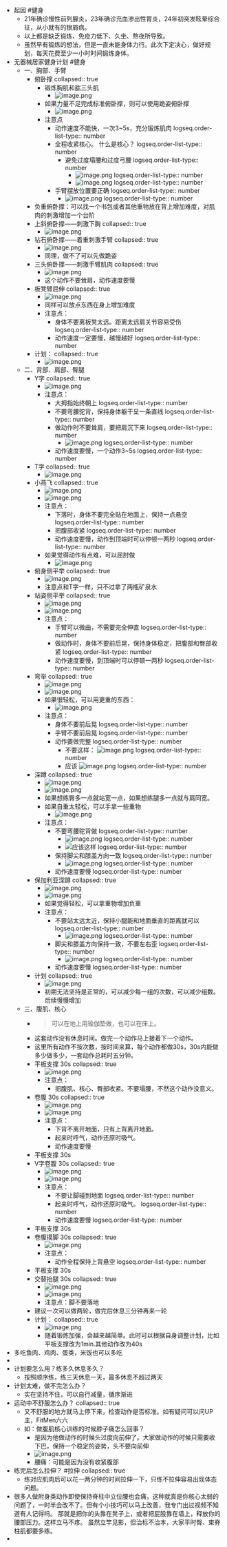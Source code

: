 - 起因 #健身
	- 21年确诊慢性前列腺炎，23年确诊充血渗出性胃炎，24年初突发眩晕综合征，从小就有的银屑病。
	- 以上都是缺乏锻炼、免疫力低下、久坐、熬夜所导致。
	- 虽然早有锻炼的想法，但是一直未能身体力行。此次下定决心，做好规划，每天花费至少一小时时间锻炼身体。
- 无器械居家健身计划 #健身
	- 一、胸部、手臂
		- 俯卧撑
		  collapsed:: true
			- 锻炼胸肌和肱三头肌
				- ![image.png](../assets/image_1709529544691_0.png)
			- 如果力量不足完成标准俯卧撑，则可以使用跪姿俯卧撑
				- ![image.png](../assets/image_1709529586214_0.png)
			- 注意点
				- 动作速度不能快，一次3~5s，充分锻炼肌肉
				  logseq.order-list-type:: number
				- 全程收紧核心。 什么是核心？
				  logseq.order-list-type:: number
					- 避免过度塌腰和过度弓腰
					  logseq.order-list-type:: number
						- ![image.png](../assets/image_1709529685321_0.png)
						  logseq.order-list-type:: number
						- ![image.png](../assets/image_1709529711607_0.png)
						  logseq.order-list-type:: number
				- 手臂摆放位置要正确
				  logseq.order-list-type:: number
					- ![image.png](../assets/image_1709529759170_0.png)
					  logseq.order-list-type:: number
		- 负重俯卧撑：可以找一个书包或者其他重物放在背上增加难度，对肌肉的刺激增加一个台阶
		- 上斜俯卧撑——刺激下胸
		  collapsed:: true
			- ![image.png](../assets/image_1709529849404_0.png)
		- 钻石俯卧撑——着重刺激手臂
		  collapsed:: true
			- ![image.png](../assets/image_1709529894560_0.png)
			- 同理，做不了可以先做跪姿
		- 三头俯卧撑——刺激手臂肌肉
		  collapsed:: true
			- ![image.png](../assets/image_1709529932875_0.png)
			- 这个动作不要耸肩，动作速度要慢
		- 板凳臂屈伸
		  collapsed:: true
			- ![image.png](../assets/image_1709529977921_0.png)
			- 同样可以放点东西在身上增加难度
			- 注意点：
				- 身体不要离板凳太远。距离太远肩关节容易受伤
				  logseq.order-list-type:: number
				- 动作速度一定要慢，越慢越好
				  logseq.order-list-type:: number
		- 计划：
		  collapsed:: true
			- ![image.png](../assets/image_1709530069496_0.png)
	- 二、背部、肩部、臀腿
		- Y字
		  collapsed:: true
			- ![image.png](../assets/image_1709558875466_0.png)
			- 注意点：
				- 大拇指始终朝上
				  logseq.order-list-type:: number
				- 不要弯腰驼背，保持身体躯干呈一条直线
				  logseq.order-list-type:: number
				- 做动作时不要耸肩，要把肩沉下来
				  logseq.order-list-type:: number
					- ![image.png](../assets/image_1709559092488_0.png)
					  logseq.order-list-type:: number
				- 动作速度要慢，一个动作3~5s
				  logseq.order-list-type:: number
		- T字
		  collapsed:: true
			- ![image.png](../assets/image_1709559149170_0.png)
		- 小燕飞
		  collapsed:: true
			- ![image.png](../assets/image_1709559186510_0.png)
			- ![image.png](../assets/image_1709559220515_0.png)
			- 注意点：
				- 下落时，身体不要完全贴在地面上，保持一点悬空
				  logseq.order-list-type:: number
				- 把腹部收紧
				  logseq.order-list-type:: number
				- 动作速度要慢，动作到顶端时可以停顿一两秒
				  logseq.order-list-type:: number
			- 如果觉得动作有点难，可以屈肘做
				- ![image.png](../assets/image_1709559310208_0.png)
		- 俯身侧平举
		  collapsed:: true
			- ![image.png](../assets/image_1709559337928_0.png)
			- 注意点和T字一样，只不过拿了两瓶矿泉水
		- 站姿侧平举
		  collapsed:: true
			- ![image.png](../assets/image_1709559384878_0.png)
			- ![image.png](../assets/image_1709559405700_0.png)
			- 注意点：
				- 手臂可以微曲，不需要完全伸直
				  logseq.order-list-type:: number
				- 做动作时，身体不要前后晃，保持身体稳定，把腹部和臀部收紧
				  logseq.order-list-type:: number
				- 动作速度要慢，到顶端时可以停顿一两秒
				  logseq.order-list-type:: number
		- 弯举
		  collapsed:: true
			- ![image.png](../assets/image_1709559528378_0.png)
			- ![image.png](../assets/image_1709559544176_0.png)
			- 如果很轻松，可以用更重的东西：
				- ![image.png](../assets/image_1709559571007_0.png)
			- 注意点：
				- 身体不要前后晃
				  logseq.order-list-type:: number
				- 手臂不要前后晃
				  logseq.order-list-type:: number
				- 动作要做完整
				  logseq.order-list-type:: number
					- 不要这样： ![image.png](../assets/image_1709559630815_0.png)
					  logseq.order-list-type:: number
					- 应该 ![image.png](../assets/image_1709559648754_0.png)
					  logseq.order-list-type:: number
		- 深蹲
		  collapsed:: true
			- ![image.png](../assets/image_1709559678339_0.png)
			- ![image.png](../assets/image_1709559693069_0.png)
			- 如果想练臀多一点就站宽一点，如果想练腿多一点就与肩同宽。
			- 如果自重太轻松，可以手拿一些重物
				- ![image.png](../assets/image_1709559759037_0.png)
			- 注意点：
				- 不要弯腰驼背做
				  logseq.order-list-type:: number
					- ![image.png](../assets/image_1709559781749_0.png)
					  logseq.order-list-type:: number
					- ![应该这样](../assets/image_1709559815354_0.png)
					  logseq.order-list-type:: number
				- 保持脚尖和膝盖方向一致
				  logseq.order-list-type:: number
					- ![image.png](../assets/image_1709559921273_0.png)
					  logseq.order-list-type:: number
				- 动作速度要慢
				  logseq.order-list-type:: number
		- 保加利亚深蹲
		  collapsed:: true
			- ![image.png](../assets/image_1709559985684_0.png)
			- ![image.png](../assets/image_1709559996481_0.png)
			- 如果觉得轻松，可以拿重物增加负重
			- 注意点：
				- 不要站太远太近，保持小腿能和地面垂直的距离就可以
				  logseq.order-list-type:: number
					- ![image.png](../assets/image_1709560045968_0.png)
					  logseq.order-list-type:: number
				- 脚尖和膝盖方向保持一致，不要左右歪
				  logseq.order-list-type:: number
					- ![image.png](../assets/image_1709560074940_0.png)
					  logseq.order-list-type:: number
				- 动作速度要慢
				  logseq.order-list-type:: number
		- 计划
		  collapsed:: true
			- ![image.png](../assets/image_1709560097470_0.png)
			- 初期无法坚持是正常的，可以减少每一组的次数，可以减少组数。后续慢慢增加
	- 三、腹肌、核心
		- > 可以在地上用瑜伽垫做，也可以在床上。
		- 这套动作没有休息时间。做完一个动作马上接着下一个动作。
		- 这里所有动作不按次数，按时间来算，每个动作都做30s，30s内能做多少做多少，一套动作总耗时五分钟。
		- 平板支撑 30s
		  collapsed:: true
			- ![image.png](../assets/image_1709560357768_0.png)
			- 注意点：
				- 把腹肌、核心、臀部收紧。不要塌腰，不然这个动作没意义。
		- 卷腹        30s
		  collapsed:: true
			- ![image.png](../assets/image_1709560403806_0.png)
			- ![image.png](../assets/image_1709560413582_0.png)
			- 注意点：
				- 下背不离开地面，只有上背离开地面。
				- 起来时呼气，动作还原时吸气。
				- 动作速度要慢
		- 平板支撑 30s
		- V字卷腹  30s
		  collapsed:: true
			- ![image.png](../assets/image_1709560546920_0.png)
			- ![image.png](../assets/image_1709560557304_0.png)
			- 注意点：
				- 不要让脚碰到地面
				  logseq.order-list-type:: number
				- 起来时呼气，动作还原时吸气。
				  logseq.order-list-type:: number
				- 动作速度要慢
				  logseq.order-list-type:: number
		- 平板支撑 30s
		- 卷腹摸脚 30s
		  collapsed:: true
			- ![image.png](../assets/image_1709560693317_0.png)
			- 注意点：
				- 动作全程保持上背悬空
				  logseq.order-list-type:: number
		- 平板支撑 30s
		- 交替抬腿 30s
		  collapsed:: true
			- ![image.png](../assets/image_1709560784335_0.png)
			- ![image.png](../assets/image_1709560794492_0.png)
			- 注意点：脚不要落地
		- 建议一次可以做两轮，做完后休息三分钟再来一轮
		- 计划：
		  collapsed:: true
			- ![image.png](../assets/image_1709560888545_0.png)
			- 随着锻炼加强，会越来越简单。此时可以根据自身调整计划，比如平板支撑改为1min.其他动作改为40s
- 多吃鱼肉、鸡肉、蛋类，米饭也可以多吃
-
- 计划要怎么用？练多久休息多久？
	- 按照顺序练，练三天休息一天，最多休息不超过两天
- 计划太难，做不完怎么办？
	- 实在坚持不住，可以自行减量，循序渐进
- 运动中不舒服怎么办？
  collapsed:: true
	- 又不舒服的地方就马上停下来，检查动作是否标准。如有疑问可以问UP主，FitMen六六
	- 如：做腹肌核心训练的时候脖子痛怎么回事？
		- 是因为他做动作的时候头过度向前伸了。大家做动作的时候只需要收下巴，保持一个稳定的姿势，头不要向前伸
		- ![image.png](../assets/image_1709561237957_0.png)
		- 腰痛：可能是因为没有收紧腹部
- 练完后怎么拉伸？ #拉伸
  collapsed:: true
	- 练对应肌肉后可以花一两分钟的时间拉伸一下，只练不拉伸容易出现体态问题。
- 很多人做附身类动作即使保持脊柱中立位腰也会痛，这种就真是你核心太弱的问题了，一时半会改不了。但有个小技巧可以马上改善，我专门出过视频不知道有人记得吗。
  那就是把你的头靠在凳子上，或者把屁股靠在墙上，释放你的腰部压力。这样立马不疼。
  虽然立竿见影，但治标不治本，大家平时臀、束脊柱肌都要多练。
-